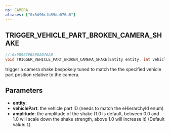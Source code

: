 ```yaml
---
ns: CAMERA
aliases: ["0x5d96cfb59da076a0"]
---
```

## TRIGGER_VEHICLE_PART_BROKEN_CAMERA_SHAKE

```c
// 0x5D96CFB59DA076A0
void TRIGGER_VEHICLE_PART_BROKEN_CAMERA_SHAKE(Entity entity, int vehiclePart, float amplitude);
```

trigger a camera shake bespokely tuned to match the the specified vehicle part position relative to the camera.


## Parameters
* **entity**: 
* **vehiclePart**: the vehicle part ID (needs to match the eHierarchyId enum)
* **amplitude**: the amplitude of the shake (1.0 is default, between 0.0 and 1.0 will scale down the shake strength, above 1.0 will increase it) (Default value: `1`)
